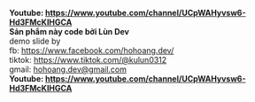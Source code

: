 <b>Youtube: https://www.youtube.com/channel/UCpWAHyvsw6-Hd3FMcKIHGCA</b> <br />
<b>Sản phẩm này code bởi Lùn Dev</b><br/>
demo slide by<br />
fb: https://www.facebook.com/hohoang.dev/ <br />
tiktok: https://www.tiktok.com/@kulun0312 <br />
gmail: hohoang.dev@gmail.com <br />
<b>Youtube: https://www.youtube.com/channel/UCpWAHyvsw6-Hd3FMcKIHGCA</b>